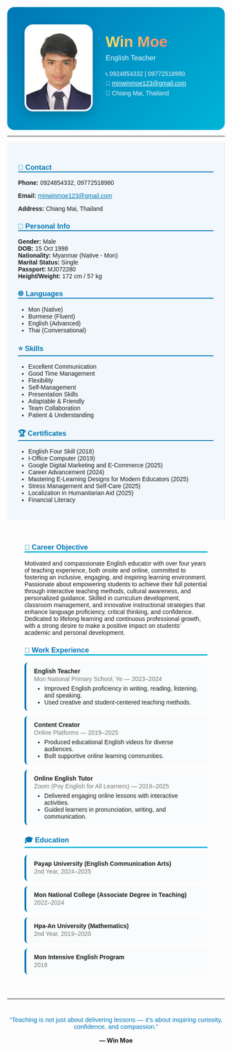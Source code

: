 <!-- HEADER -->
<div style="display:flex; align-items:center; justify-content:flex-start; background:linear-gradient(135deg,#0077b6,#00b4d8); padding:40px; border-radius:16px; color:white; font-family:'Poppins',sans-serif;">
  
  <!-- Photo -->
  <div style="flex-shrink:0;">
    <img src="wmcvphoto.jpg" alt="Win Moe Photo" width="150" style="border-radius:20px; border:4px solid #fff; box-shadow:0 8px 25px rgba(0,0,0,0.2);">
  </div>

  <!-- Name and Title -->
  <div style="margin-left:30px;">
    <h1 style="margin:0; font-size:2.5em; font-weight:700; background:linear-gradient(90deg,#ffe066,#ff6b6b); -webkit-background-clip:text; -webkit-text-fill-color:transparent;">Win Moe</h1>
    <h3 style="margin-top:8px; font-weight:500; color:#e0f7fa;">English Teacher</h3>
    <p style="color:#f1f1f1; margin-top:10px; line-height:1.6;">
      📞 0924854332 | 09772518980 <br>
      📧 <a href="mailto:minwinmoe123@gmail.com" style="color:#fff;">minwinmoe123@gmail.com</a> <br>
      📍 Chiang Mai, Thailand
    </p>
  </div>
</div>

---

<div style="display:flex; flex-wrap:wrap; font-family:'Poppins',sans-serif;">

<!-- SIDEBAR -->
<div style="flex:1; min-width:250px; background:#f1f7fa; padding:25px; border-right:1px solid #e0e0e0;">

<h3 style="color:#0077b6; border-bottom:2px solid #0077b6;">📇 Contact</h3>
<p><b>Phone:</b> 0924854332, 09772518980</p>
<p><b>Email:</b> <a href="mailto:minwinmoe123@gmail.com" style="color:#0077b6;">minwinmoe123@gmail.com</a></p>
<p><b>Address:</b> Chiang Mai, Thailand</p>

<h3 style="color:#0077b6; border-bottom:2px solid #0077b6;">👤 Personal Info</h3>
<ul style="list-style:none; padding:0;">
  <li><b>Gender:</b> Male</li>
  <li><b>DOB:</b> 15 Oct 1998</li>
  <li><b>Nationality:</b> Myanmar (Native - Mon)</li>
  <li><b>Marital Status:</b> Single</li>
  <li><b>Passport:</b> MJ072280</li>
  <li><b>Height/Weight:</b> 172 cm / 57 kg</li>
</ul>

<h3 style="color:#0077b6; border-bottom:2px solid #0077b6;">🌐 Languages</h3>
<ul>
  <li>Mon (Native)</li>
  <li>Burmese (Fluent)</li>
  <li>English (Advanced)</li>
  <li>Thai (Conversational)</li>
</ul>

<h3 style="color:#0077b6; border-bottom:2px solid #0077b6;">⭐ Skills</h3>
<ul>
  <li>Excellent Communication</li>
  <li>Good Time Management</li>
  <li>Flexibility</li>
  <li>Self-Management</li>
  <li>Presentation Skills</li>
  <li>Adaptable & Friendly</li>
  <li>Team Collaboration</li>
  <li>Patient & Understanding</li>
</ul>

<h3 style="color:#0077b6; border-bottom:2px solid #0077b6;">🏆 Certificates</h3>
<ul>
  <li>English Four Skill (2018)</li>
  <li>I-Office Computer (2019)</li>
  <li>Google Digital Marketing and E-Commerce (2025)</li>
  <li>Career Advancement (2024)</li>
  <li>Mastering E-Learning Designs for Modern Educators (2025)</li>
  <li>Stress Management and Self-Care (2025)</li>
  <li>Localization in Humanitarian Aid (2025)</li>
  <li>Financial Literacy</li>
</ul>

</div>

<!-- MAIN CONTENT -->
<div style="flex:2; min-width:300px; padding:30px 40px;">

<h3 style="color:#0077b6; border-bottom:3px solid #00b4d8;">🎯 Career Objective</h3>
<p>Motivated and compassionate English educator with over four years of teaching experience, both onsite and online, committed to fostering an inclusive, engaging, and inspiring learning environment. Passionate about empowering students to achieve their full potential through interactive teaching methods, cultural awareness, and personalized guidance. Skilled in curriculum development, classroom management, and innovative instructional strategies that enhance language proficiency, critical thinking, and confidence. Dedicated to lifelong learning and continuous professional growth, with a strong desire to make a positive impact on students’ academic and personal development.</p>

<h3 style="color:#0077b6; border-bottom:3px solid #00b4d8;">💼 Work Experience</h3>

<div style="background:#f9fbfc; border-left:4px solid #0077b6; padding:12px 18px; margin-bottom:12px; border-radius:8px;">
  <h4 style="margin:0;">English Teacher</h4>
  <p style="color:#777; margin:2px 0 6px;">Mon National Primary School, Ye — 2023–2024</p>
  <ul style="margin:0;">
    <li>Improved English proficiency in writing, reading, listening, and speaking.</li>
    <li>Used creative and student-centered teaching methods.</li>
  </ul>
</div>

<div style="background:#f9fbfc; border-left:4px solid #0077b6; padding:12px 18px; margin-bottom:12px; border-radius:8px;">
  <h4 style="margin:0;">Content Creator</h4>
  <p style="color:#777; margin:2px 0 6px;">Online Platforms — 2019–2025</p>
  <ul style="margin:0;">
    <li>Produced educational English videos for diverse audiences.</li>
    <li>Built supportive online learning communities.</li>
  </ul>
</div>

<div style="background:#f9fbfc; border-left:4px solid #0077b6; padding:12px 18px; margin-bottom:12px; border-radius:8px;">
  <h4 style="margin:0;">Online English Tutor</h4>
  <p style="color:#777; margin:2px 0 6px;">Zoom (Poy English for All Learners) — 2019–2025</p>
  <ul style="margin:0;">
    <li>Delivered engaging online lessons with interactive activities.</li>
    <li>Guided learners in pronunciation, writing, and communication.</li>
  </ul>
</div>

<h3 style="color:#0077b6; border-bottom:3px solid #00b4d8;">🎓 Education</h3>

<div style="background:#f9fbfc; border-left:4px solid #0077b6; padding:12px 18px; margin-bottom:12px; border-radius:8px;">
  <h4 style="margin:0;">Payap University (English Communication Arts)</h4>
  <p style="color:#777; margin:2px 0;">2nd Year, 2024–2025</p>
</div>

<div style="background:#f9fbfc; border-left:4px solid #0077b6; padding:12px 18px; margin-bottom:12px; border-radius:8px;">
  <h4 style="margin:0;">Mon National College (Associate Degree in Teaching)</h4>
  <p style="color:#777; margin:2px 0;">2022–2024</p>
</div>

<div style="background:#f9fbfc; border-left:4px solid #0077b6; padding:12px 18px; margin-bottom:12px; border-radius:8px;">
  <h4 style="margin:0;">Hpa-An University (Mathematics)</h4>
  <p style="color:#777; margin:2px 0;">2nd Year, 2019–2020</p>
</div>

<div style="background:#f9fbfc; border-left:4px solid #0077b6; padding:12px 18px; margin-bottom:12px; border-radius:8px;">
  <h4 style="margin:0;">Mon Intensive English Program</h4>
  <p style="color:#777; margin:2px 0;">2018</p>
</div>

</div>
</div>

---

<div align="center" style="margin-top:40px;">
  <p style="font-size:1.05em; color:#0077b6; font-family:'Poppins',sans-serif;">
    “Teaching is not just about delivering lessons — it’s about inspiring curiosity, confidence, and compassion.”
  </p>
  <strong>— Win Moe</strong>
</div>
